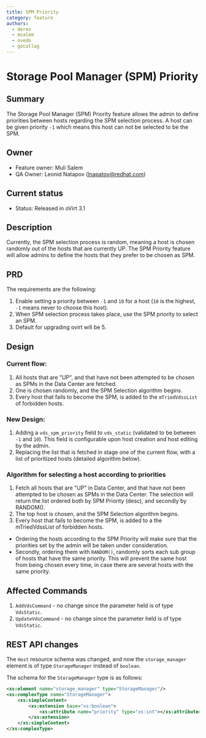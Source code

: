 ```yaml
---
title: SPM Priority
category: feature
authors:
  - derez
  - msalem
  - ovedo
  - gocallag
---
```


# Storage Pool Manager (SPM) Priority

## Summary

The Storage Pool Manager (SPM) Priority feature allows the admin to define priorities between hosts regarding the SPM selection process. A host can be given priority `-1` which means this host can not be selected to be the SPM.

## Owner

* Feature owner: Muli Salem
* QA Owner: Leonid Natapov (<lnapatov@redhat.com>)

## Current status

*   Status: Released in oVirt 3.1

## Description

Currently, the SPM selection process is random, meaning a host is chosen randomly out of the hosts that are currently UP. The SPM Priority feature will allow admins to define the hosts that they prefer to be chosen as SPM.

## PRD

The requirements are the following:

1.  Enable setting a priority between `-1` and `10` for a host (`10` is the highest, `-1` means never to choose this host).
2.  When SPM selection process takes place, use the SPM priority to select an SPM.
3.  Default for upgrading ovirt will be 5.

## Design

### Current flow:

1.  All hosts that are "UP", and that have not been attempted to be chosen as SPMs in the Data Center are fetched.
2.  One is chosen randomly, and the SPM Selection algorithm begins.
3.  Every host that fails to become the SPM, is added to the `mTriedVdssList` of forbidden hosts.

### New Design:

1.  Adding a `vds_spm_priority` field to `vds_static` (validated to be between `-1` and `10`). This field is configurable upon host creation and host editing by the admin.
2.  Replacing the list that is fetched in stage one of the current flow, with a list of prioritized hosts (detailed algorithm below).

### Algorithm for selecting a host according to priorities

1.  Fetch all hosts that are "UP" in Data Center, and that have not been attempted to be chosen as SPMs in the Data Center. The selection will return the list ordered both by SPM Priority (desc), and secondly by RANDOM().
2.  The top host is chosen, and the SPM Selection algorithm begins.
3.  Every host that fails to become the SPM, is added to a the mTriedVdssList of forbidden hosts.

*   Ordering the hosts according to the SPM Priority will make sure that the priorities set by the admin will be taken under consideration.
*   Secondly, ordering them with `RANDOM()`, randomly sorts each sub group of hosts that have the same priority. This will prevent the same host from being chosen every time, in case there are several hosts with the same priority.

## Affected Commands

1.  `AddVdsCommand` - no change since the parameter held is of type `VdsStatic`.
2.  `UpdateVdsCommand` - no change since the parameter held is of type `VdsStatic`.

## REST API changes

The `Host` resource schema was changed, and now the `storage_manager` element is of type `StorageManager` instead of `boolean`.

The schema for the `StorageManager` type is as follows:

```xml
<xs:element name="storage_manager" type="StorageManager"/>
<xs:complexType name="StorageManager">
    <xs:simpleContent>
        <xs:extension base="xs:boolean">
            <xs:attribute name="priority" type="xs:int"></xs:attribute>
        </xs:extension>
    </xs:simpleContent>
</xs:complexType>
```
